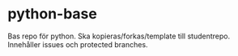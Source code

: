 # python-base
Bas repo för python. Ska kopieras/forkas/template till studentrepo. Innehåller issues och protected branches.
